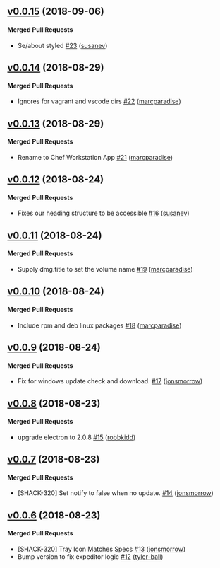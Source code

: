 <!-- latest_release 0.0.15 -->
## [v0.0.15](https://github.com/chef/chef-workstation-tray/tree/v0.0.15) (2018-09-06)

#### Merged Pull Requests
- Se/about styled [#23](https://github.com/chef/chef-workstation-tray/pull/23) ([susanev](https://github.com/susanev))
<!-- latest_release -->

## [v0.0.14](https://github.com/chef/chef-workstation-tray/tree/v0.0.14) (2018-08-29)

#### Merged Pull Requests
- Ignores for vagrant and vscode dirs [#22](https://github.com/chef/chef-workstation-tray/pull/22) ([marcparadise](https://github.com/marcparadise))

## [v0.0.13](https://github.com/chef/chef-workstation-tray/tree/v0.0.13) (2018-08-29)

#### Merged Pull Requests
- Rename to Chef Workstation  App [#21](https://github.com/chef/chef-workstation-tray/pull/21) ([marcparadise](https://github.com/marcparadise))

## [v0.0.12](https://github.com/chef/chef-workstation-tray/tree/v0.0.12) (2018-08-24)

#### Merged Pull Requests
- Fixes our heading structure to be accessible [#16](https://github.com/chef/chef-workstation-tray/pull/16) ([susanev](https://github.com/susanev))

## [v0.0.11](https://github.com/chef/chef-workstation-tray/tree/v0.0.11) (2018-08-24)

#### Merged Pull Requests
- Supply dmg.title to set the volume name [#19](https://github.com/chef/chef-workstation-tray/pull/19) ([marcparadise](https://github.com/marcparadise))

## [v0.0.10](https://github.com/chef/chef-workstation-tray/tree/v0.0.10) (2018-08-24)

#### Merged Pull Requests
- Include rpm and deb linux packages [#18](https://github.com/chef/chef-workstation-tray/pull/18) ([marcparadise](https://github.com/marcparadise))

## [v0.0.9](https://github.com/chef/chef-workstation-tray/tree/v0.0.9) (2018-08-24)

#### Merged Pull Requests
- Fix for windows update check and download. [#17](https://github.com/chef/chef-workstation-tray/pull/17) ([jonsmorrow](https://github.com/jonsmorrow))

## [v0.0.8](https://github.com/chef/chef-workstation-tray/tree/v0.0.8) (2018-08-23)

#### Merged Pull Requests
- upgrade electron to 2.0.8 [#15](https://github.com/chef/chef-workstation-tray/pull/15) ([robbkidd](https://github.com/robbkidd))

## [v0.0.7](https://github.com/chef/chef-workstation-tray/tree/v0.0.7) (2018-08-23)

#### Merged Pull Requests
- [SHACK-320] Set notify to false when no update. [#14](https://github.com/chef/chef-workstation-tray/pull/14) ([jonsmorrow](https://github.com/jonsmorrow))

## [v0.0.6](https://github.com/chef/chef-workstation-tray/tree/v0.0.6) (2018-08-23)

#### Merged Pull Requests
- [SHACK-320] Tray Icon Matches Specs [#13](https://github.com/chef/chef-workstation-tray/pull/13) ([jonsmorrow](https://github.com/jonsmorrow))
- Bump version to fix expeditor logic [#12](https://github.com/chef/chef-workstation-tray/pull/12) ([tyler-ball](https://github.com/tyler-ball))